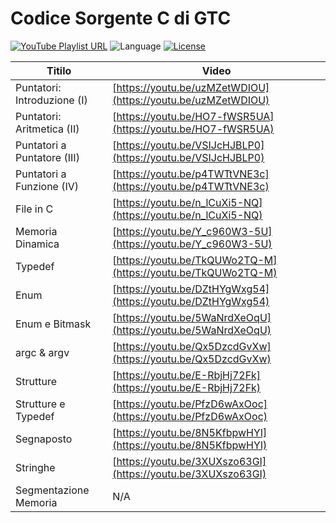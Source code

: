 # Codice Sorgente C di GTC
<p align="left">
    <a href="https://www.youtube.com/playlist?list=PLVtGJfbzVd1GiC_EmIZ9sKBd614-L8_CE" target="_blank"><img src="https://img.shields.io/badge/playlist-YouTube-red" alt="YouTube Playlist URL"></a>
    <a><img src="https://img.shields.io/badge/language-C-darkgrey" alt="Language"></a>
    <a href="https://github.com/gethecookie/playlist_c/blob/master/LICENSE"><img src="https://img.shields.io/badge/license-MIT-green" alt="License"></a>
</p>

| Titilo                       | Video                                                        |
|------------------------------|------------------------------------------------------------- |
| Puntatori: Introduzione (I)  | [https://youtu.be/uzMZetWDIOU](https://youtu.be/uzMZetWDIOU) |
| Puntatori: Aritmetica (II)   | [https://youtu.be/HO7-fWSR5UA](https://youtu.be/HO7-fWSR5UA) |
| Puntatori a Puntatore (III)  | [https://youtu.be/VSIJcHJBLP0](https://youtu.be/VSIJcHJBLP0) |
| Puntatori a Funzione (IV)    | [https://youtu.be/p4TWTtVNE3c](https://youtu.be/p4TWTtVNE3c) |
| File in C                    | [https://youtu.be/n_lCuXi5-NQ](https://youtu.be/n_lCuXi5-NQ) |
| Memoria Dinamica             | [https://youtu.be/Y_c960W3-5U](https://youtu.be/Y_c960W3-5U) |
| Typedef                      | [https://youtu.be/TkQUWo2TQ-M](https://youtu.be/TkQUWo2TQ-M) |
| Enum                         | [https://youtu.be/DZtHYgWxg54](https://youtu.be/DZtHYgWxg54) |
| Enum e Bitmask               | [https://youtu.be/5WaNrdXeOqU](https://youtu.be/5WaNrdXeOqU) |
| argc & argv                  | [https://youtu.be/Qx5DzcdGvXw](https://youtu.be/Qx5DzcdGvXw) |
| Strutture                    | [https://youtu.be/E-RbjHj72Fk](https://youtu.be/E-RbjHj72Fk) |
| Strutture e Typedef          | [https://youtu.be/PfzD6wAxOoc](https://youtu.be/PfzD6wAxOoc) |
| Segnaposto                   | [https://youtu.be/8N5KfbpwHYI](https://youtu.be/8N5KfbpwHYI) |
| Stringhe                     | [https://youtu.be/3XUXszo63GI](https://youtu.be/3XUXszo63GI) |
| Segmentazione Memoria        | N/A |
